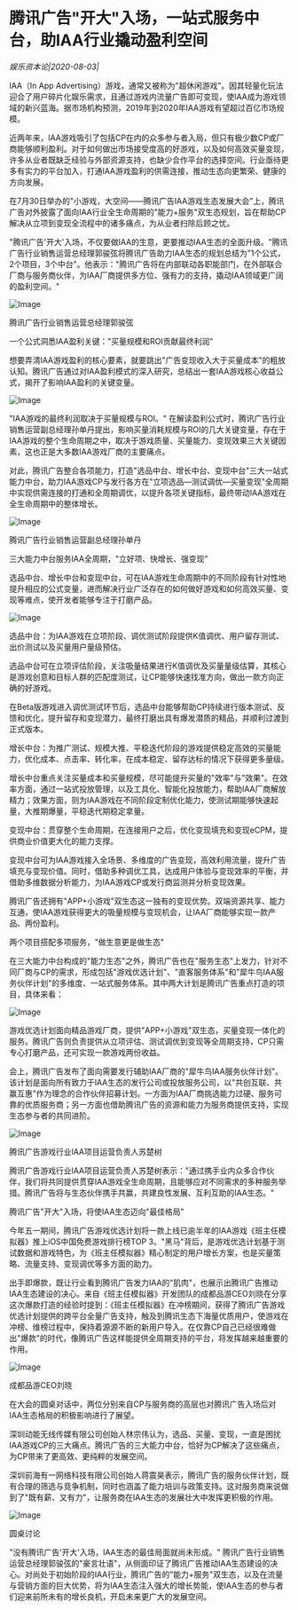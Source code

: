 # 腾讯广告"开大"入场，一站式服务中台，助IAA行业撬动盈利空间

*娱乐资本论|2020-08-03|*

IAA（In App Advertising）游戏，通常又被称为"超休闲游戏"。因其轻量化玩法迎合了用户碎片化娱乐需求，且通过游戏内流量广告即可变现，使IAA成为游戏领域的新兴蓝海。据市场机构预测，2019年到2020年IAA游戏有望超过百亿市场规模。

近两年来，IAA游戏吸引了包括CP在内的众多参与者入局，但只有极少数CP或厂商能够顺利盈利。对于如何做出市场接受度高的好游戏，以及如何高效买量变现，许多从业者既缺乏经验与外部资源支持，也缺少合作平台的选择空间。行业亟待更多有实力的平台加入，打通IAA游戏盈利的供需连接，推动生态向更繁荣、健康的方向发展。

在7月30日举办的"小游戏，大空间——腾讯广告IAA游戏生态发展大会"上，腾讯广告对外披露了面向IAA行业全生命周期的"能力+服务"双生态规划，旨在帮助CP解决从立项到变现全流程中的诸多痛点，为从业者扫除后顾之忧。

"腾讯广告'开大'入场，不仅要做IAA的生意，更要推动IAA生态的全面升级。"腾讯广告行业销售运营总经理郭骏弦将腾讯广告助力IAA生态的规划总结为"1个公式，2个项目，3个中台"。他表示："腾讯广告将在内部联动各职能部门，在外部联合厂商与服务商伙伴，为IAA厂商提供多方位、强有力的支持，撬动IAA领域更广阔的盈利空间。"

![Image](https://p3.pstatp.com/large/pgc-image/56f34b3eb178436189ed0f2b79a9b1d5)

腾讯广告行业销售运营总经理郭骏弦

一个公式洞悉IAA盈利关键："买量规模和ROI贡献最终利润"

想要弄清IAA游戏盈利的核心要素，就要跳出"广告变现收入大于买量成本"的粗放认知。腾讯广告通过对IAA盈利模式的深入研究，总结出一套IAA游戏核心收益公式，揭开了影响IAA盈利的关键变量。

![Image](https://p3.pstatp.com/large/pgc-image/db1ec1606cd340a883a908c068ecc0f1)

"IAA游戏的最终利润取决于买量规模与ROI。" 在解读盈利公式时，腾讯广告行业销售运营副总经理孙单丹提出，影响买量消耗规模与ROI的几大关键变量，存在于IAA游戏的整个生命周期之中，取决于游戏质量、买量能力、变现效果三大关键因素，这也正是大多数IAA游戏厂商的主要痛点。

对此，腾讯广告整合各项能力，打造"选品中台、增长中台、变现中台"三大一站式能力中台，助力IAA游戏CP与发行各方在"立项选品—测试调优—买量变现"全周期中实现供需连接的打通和全周期调优，以提升各项关键指标，最终带动IAA游戏在全生命周期中的整体增长。

![Image](https://p3.pstatp.com/large/pgc-image/9e343083eebf47f58742081303e8382a)

腾讯广告行业销售运营副总经理孙单丹

三大能力中台服务IAA全周期，"立好项、快增长、强变现"

选品中台、增长中台和变现中台，可在IAA游戏生命周期中的不同阶段有针对性地提升相应的公式变量，进而解决行业广泛存在的如何做好游戏和如何高效买量、变现等难点，使开发者能够专注于打磨产品。

![Image](https://p3.pstatp.com/large/pgc-image/02336a5837f0482d878bc8891d21434c)

选品中台：为IAA游戏在立项阶段、调优测试阶段提供K值调优、用户留存测试、出价测试以及买量用户量级预估。

选品中台可在立项评估阶段，关注吸量结果进行K值调优及买量量级估算，其核心是游戏创意和目标人群的匹配度测试，让CP能够快速找准方向，做出一款方向正确的好游戏。

在Beta版游戏进入调优测试环节后，选品中台能够帮助CP持续进行版本测试、反馈和优化，提升留存和变现潜力，最终打磨出具有爆发潜质的精品，并顺利过渡到正式版本。

增长中台：为推广测试、规模大推、平稳迭代阶段的游戏提供稳定高效的买量能力，优化成本、点击率、转化率，在成本稳定、留存达标的情况下获得更多量级。

增长中台重点关注买量成本和买量规模，尽可能提升买量的"效率"与"效果"。在效率方面，通过一站式投放管理，以及工具化、智能化投放能力，帮助IAA厂商解放精力；效果方面，则为IAA游戏在不同阶段定制优化能力，使测试期能够快速起量，大推期爆量，平稳迭代期稳定拿量。

变现中台：贯穿整个生命周期，在连接用户之后，优化变现填充和变现eCPM，提供商业价值更大化的能力支撑。

变现中台可为IAA游戏接入全场景、多维度的广告变现，高效利用流量，提升广告填充与变现价值。同时，借助多种调优工具，达成用户体验与变现效率的平衡，并借助多维数据分析能力，为IAA游戏CP或发行商监测并分析变现效果。

腾讯广告还拥有"APP+小游戏"双生态这一独有的变现优势。双端资源共享、能力互通，使IAA游戏获得更大的吸量规模与变现机会，让IAA厂商能够实现一款产品、两份盈利。

两个项目搭配多项服务，"做生意更是做生态"

在三大能力中台构成的"能力生态"之外，腾讯广告也在"服务生态"上发力，针对不同厂商与CP的需求，形成包括"游戏优选计划"、"直客服务体系"和"犀牛鸟IAA服务伙伴计划"的多维度、一站式服务体系。其中两大计划是腾讯广告重点打造的项目，具体来看：

![Image](https://p3.pstatp.com/large/pgc-image/9cf149ebe9b94d23adedca93011398f7)

游戏优选计划面向精品游戏厂商，提供"APP+小游戏"双生态，买量变现一体化的服务。腾讯广告则负责提供从立项评估、测试调优到变现等全周期支持，CP只需专心打磨产品，还可实现一款游戏两份收益。

会上，腾讯广告发布了面向需要发行辅助IAA厂商的"犀牛鸟IAA服务伙伴计划"。该计划是面向所有致力于IAA生态的发行公司或投放服务公司，以"共创互联、共赢互惠"作为理念的合作伙伴招募计划。一方面为IAA厂商挑选能力过硬、服务可靠的优质服务商；另一方面也借助腾讯广告的资源和能力为服务商提供支持，实现生态参与者的共同进阶。

![Image](https://p3.pstatp.com/large/pgc-image/1fb6c8e211734bb4b0dcaa54e906d703)

腾讯广告游戏行业IAA项目运营负责人苏楚树

腾讯广告游戏行业IAA项目运营负责人苏楚树表示："通过携手业内众多合作伙伴，我们将共同提供贯穿IAA游戏全生命周期，且能够应对不同需求的多种服务举措。腾讯广告将与生态伙伴携手共赢，共建良性发展、互利互助的IAA生态。"

腾讯广告"开大"入场，将使IAA生态迈向"最佳格局"

今年五一期间，腾讯广告游戏优选计划将一款上线已逾半年的IAA游戏《班主任模拟器》推上iOS中国免费游戏排行榜TOP 3。"黑马"背后，是游戏优选计划基于测试数据和游戏特色，为《班主任模拟器》精心制定的用户增长方案，也是买量策略、流量支持、变现调优等多方面的助力。

出手即爆款，既让行业看到腾讯广告发力IAA的"肌肉"，也展示出腾讯广告推动IAA生态建设的决心。来自《班主任模拟器》开发团队的成都品游CEO刘晓在分享这次爆款打造的经验时提到：《班主任模拟器》在冲榜期间，获得了腾讯广告游戏优选计划提供的跨平台全量广告支持，触及到腾讯生态下海量优质用户，使游戏在冲榜、维榜过程中，保持着源源不断的新用户导入。在仅靠CP自己已经很难做出"爆款"的时代，像腾讯广告这样能提供全周期支持的平台，将发挥越来越重要的作用。

![Image](https://p3.pstatp.com/large/pgc-image/3f07abbc4a2448e5928b7f8faff85cbb)

成都品游CEO刘晓

在大会的圆桌对话中，两位分别来自CP与服务商的高层也对腾讯广告入场后对IAA生态格局的积极影响进行了展望。

深圳动能无线传媒有限公司创始人林宗伟认为，选品、买量、变现，一直是困扰IAA游戏CP的三大痛点。腾讯广告的三大能力中台，恰好为CP解决了这些痛点，为CP带来了更高效、更纯粹的发展空间。

深圳前海有一网络科技有限公司创始人蒋震昊表示，腾讯广告的服务伙伴计划，既有合理的筛选与竞争机制，同时也涵盖了能力培训与政策支持。这对服务商来说做到了"既有薪、又有力"，让服务商在IAA生态的发展壮大中发挥更积极的作用。

![Image](https://p3.pstatp.com/large/pgc-image/dedca21e5d374c89bfa82285f4c05e04)

圆桌讨论

"没有腾讯广告'开大'入场，IAA生态的最佳局面就尚未形成。" 腾讯广告行业销售运营总经理郭骏弦的"豪言壮语"，从侧面印证了腾讯广告推动IAA生态建设的决心。对尚处于初始阶段的IAA行业，腾讯广告的"能力+服务"双生态，以及在流量与营销方面的巨大优势，将为IAA生态注入强大的增长势能，使IAA生态的参与者们迎来前所未有的增长良机，开启未来更广大的发展空间。

